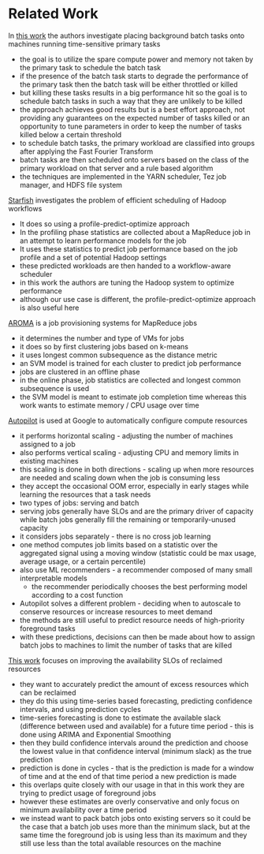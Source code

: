 # Related Work
In [this work](https://www.microsoft.com/en-us/research/wp-content/uploads/2015/08/Harvesting-OSDI16.pdf) the authors investigate placing background batch tasks onto machines running time-sensitive primary tasks
* the goal is to utilize the spare compute power and memory not taken by the primary task to schedule the batch task
* if the presence of the batch task starts to degrade the performance of the primary task then the batch task will be either throttled or killed
* but killing these tasks results in a big performance hit so the goal is to schedule batch tasks in such a way that they are unlikely to be killed
* the approach achieves good results but is a best effort approach, not providing any guarantees on the expected number of tasks killed or an opportunity to tune parameters in order to keep the number of tasks killed below a certain threshold
* to schedule batch tasks, the primary workload are classified into groups after applying the Fast Fourier Transform
* batch tasks are then scheduled onto servers based on the class of the primary workload on that server and a rule based algorithm
* the techniques are implemented in the YARN scheduler, Tez job manager, and HDFS file system

[Starfish](http://cidrdb.org/cidr2011/Papers/CIDR11_Paper36.pdf) investigates the problem of efficient scheduling of Hadoop workflows
* It does so using a profile-predict-optimize approach
* In the profiling phase statistics are collected about a MapReduce job in an attempt to learn performance models for the job
* It uses these statistics to predict job performance based on the job profile and a set of potential Hadoop settings
* these predicted workloads are then handed to a workflow-aware scheduler
* in this work the authors are tuning the Hadoop system to optimize performance
* although our use case is different, the profile-predict-optimize approach is also useful here

[AROMA](https://dl.acm.org/doi/pdf/10.1145/2371536.2371547) is a job provisioning systems for MapReduce jobs
* it determines the number and type of VMs for jobs
* it does so by first clustering jobs based on k-means
* it uses longest common subsequence as the distance metric
* an SVM model is trained for each cluster to predict job performance
* jobs are clustered in an offline phase
* in the online phase, job statistics are collected and longest common subsequence is used
* the SVM model is meant to estimate job completion time whereas this work wants to estimate memory / CPU usage over time

[Autopilot](https://john.e-wilkes.com/papers/2020-EuroSys-Autopilot.pdf) is used at Google to automatically configure compute resources
* it performs horizontal scaling - adjusting the number of machines assigned to a job
* also performs vertical scaling - adjusting CPU and memory limits in existing machines
* this scaling is done in both directions - scaling up when more resources are needed and scaling down when the job is consuming less
* they accept the occasional OOM error, especially in early stages while learning the resources that a task needs
* two types of jobs: serving and batch
* serving jobs generally have SLOs and are the primary driver of capacity while batch jobs generally fill the remaining or temporarily-unused capacity
* it considers jobs separately - there is no cross job learning
* one method computes job limits based on a statistic over the aggregated signal using a moving window (statistic could be max usage, average usage, or a certain percentile)
* also use ML recommenders - a recommender composed of many small interpretable models
  * the recommender periodically chooses the best performing model according to a cost function
* Autopilot solves a different problem - deciding when to autoscale to conserve resources or increase resources to meet demand
* the methods are still useful to predict resource needs of high-priority foreground tasks
* with these predictions, decisions can then be made about how to assign batch jobs to machines to limit the number of tasks that are killed

[This work](https://dl.acm.org/doi/pdf/10.1145/2670979.2670999) focuses on improving the availability SLOs of reclaimed resources
* they want to accurately predict the amount of excess resources which can be reclaimed
* they do this using time-series based forecasting, predicting confidence intervals, and using prediction cycles
* time-series forecasting is done to estimate the available slack (difference between used and available) for a future time period - this is done using ARIMA and Exponential Smoothing
* then they build confidence intervals around the prediction and choose the lowest value in that confidence interval (minimum slack) as the true prediction
* prediction is done in cycles - that is the prediction is made for a window of time and at the end of that time period a new prediction is made
* this overlaps quite closely with our usage in that in this work they are trying to predict usage of foreground jobs
* however these estimates are overly conservative and only focus on minimum availability over a time period
* we instead want to pack batch jobs onto existing servers so it could be the case that a batch job uses more than the minimum slack, but at the same time the foreground job is using less than its maximum and they still use less than the total available resources on the machine

